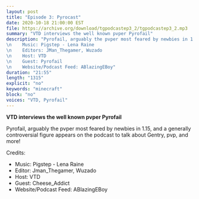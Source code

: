 ```yaml
---
layout: post
title: "Episode 3: Pyrocast"
date: 2020-10-18 21:00:00 EST
file: https://archive.org/download/tgpodcastep3_2/tgpodcastep3_2.mp3
summary: "VTD interviews the well known pvper Pyrofail"
description: "Pyrofail, arguably the pvper most feared by newbies in 1.15, and a generally controversial figure appears on the podcast to talk about Gentry, pvp, and more! \nCredits:
\n    Music: Pigstep - Lena Raine
\n    Editors: JMan_Thegamer, Wuzado
\n    Host: VTD
\n    Guest: Pyrofail
\n    Website/Podcast Feed: ABlazingEBoy"
duration: "21:55" 
length: "1315"
explicit: "no" 
keywords: "minecraft"
block: "no" 
voices: "VTD, Pyrofail"
---
```


**VTD interviews the well known pvper Pyrofail**

Pyrofail, arguably the pvper most feared by newbies in 1.15, and a generally controversial figure appears on the podcast to talk about Gentry, pvp, and more!

Credits:
- Music: Pigstep - Lena Raine
- Editor: Jman_Thegamer, Wuzado
- Host: VTD
- Guest: Cheese_Addict
- Website/Podcast Feed: ABlazingEBoy

